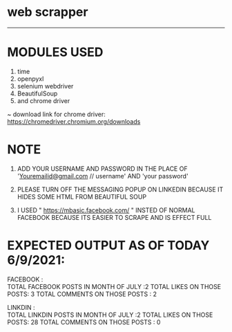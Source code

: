 # web scrapper

---

# MODULES USED

1. time
2. openpyxl
3. selenium webdriver
4. BeautifulSoup
5. and chrome driver

~ download link for chrome driver: https://chromedriver.chromium.org/downloads

# NOTE

1. ADD YOUR USERNAME AND PASSWORD IN THE PLACE OF 'Youremailid@gmail.com // username' AND 'your password'

2. PLEASE TURN OFF THE MESSAGING POPUP ON LINKEDIN BECAUSE IT HIDES SOME HTML FROM BEAUTIFUL SOUP

3. I USED " https://mbasic.facebook.com/ " INSTED OF NORMAL FACEBOOK BECAUSE ITS EASIER TO SCRAPE AND IS EFFECT FULL

# EXPECTED OUTPUT AS OF TODAY 6/9/2021:

FACEBOOK :  
TOTAL FACEBOOK POSTS IN MONTH OF JULY :2
TOTAL LIKES ON THOSE POSTS: 3
TOTAL COMMENTS ON THOSE POSTS : 2

LINKDIN :  
TOTAL LINKDIN POSTS IN MONTH OF JULY :2
TOTAL LIKES ON THOSE POSTS: 28
TOTAL COMMENTS ON THOSE POSTS : 0

